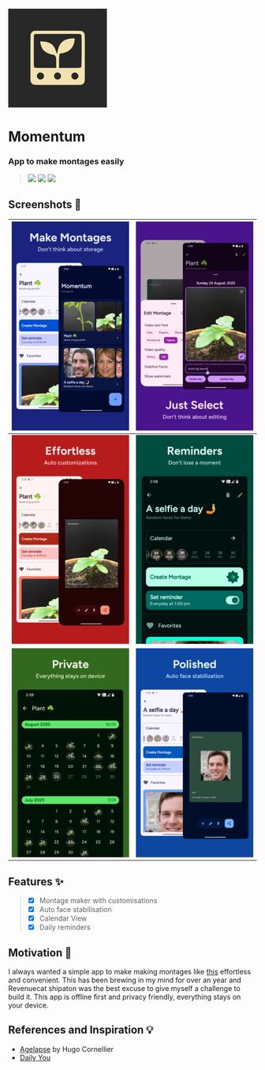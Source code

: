 ![](fastlane/metadata/android/en-US/images/icon200x200.png)

# Momentum

### App to make montages easily

> [<img src="https://ziadoua.github.io/m3-Markdown-Badges/badges/Android/android2.svg">]()
> [<img src="https://ziadoua.github.io/m3-Markdown-Badges/badges/AndroidStudio/androidstudio3.svg">]()
> [<img src="https://ziadoua.github.io/m3-Markdown-Badges/badges/Kotlin/kotlin1.svg">]()

## Screenshots 📱

| ![Image 1](fastlane/metadata/android/en-US/images/phoneScreenshots/1.png) | ![Image 2](fastlane/metadata/android/en-US/images/phoneScreenshots/2.png) |
|:-------------------------------------------------------------------------:|:-------------------------------------------------------------------------:|
| ![Image 3](fastlane/metadata/android/en-US/images/phoneScreenshots/3.png) | ![Image 4](fastlane/metadata/android/en-US/images/phoneScreenshots/4.png) |
| ![Image 5](fastlane/metadata/android/en-US/images/phoneScreenshots/5.png) | ![Image 6](fastlane/metadata/android/en-US/images/phoneScreenshots/6.png) |

## Features ✨
>- [x] Montage maker with customisations
>- [x] Auto face stabilisation
>- [x] Calendar View
>- [x] Daily reminders

## Motivation 💭

I always wanted a simple app to make making montages
like [this](https://www.youtube.com/watch?v=65nfbW-27ps&t=21s&pp=ygURYWdlIDEyIHRvIG1hcnJpZWQ%3D)
effortless and convenient. This has been brewing in my mind
for over an year and Revenuecat shipaton was the best excuse to give myself a challenge to build it.
This app is offline first and privacy friendly,
everything stays on your device.

## References and Inspiration 💡

- [Agelapse](https://github.com/hugocornellier/agelapse) by Hugo Cornellier
- [Daily You](https://github.com/Demizo/Daily_You)